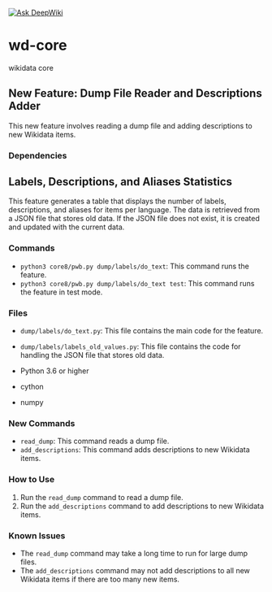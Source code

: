 [![Ask DeepWiki](https://deepwiki.com/badge.svg)](https://deepwiki.com/WikiAr/wd-core)
  
# wd-core

wikidata core

## New Feature: Dump File Reader and Descriptions Adder

This new feature involves reading a dump file and adding descriptions to new Wikidata items.

### Dependencies

## Labels, Descriptions, and Aliases Statistics

This feature generates a table that displays the number of labels, descriptions, and aliases for items per language. The data is retrieved from a JSON file that stores old data. If the JSON file does not exist, it is created and updated with the current data.

### Commands

- `python3 core8/pwb.py dump/labels/do_text`: This command runs the feature.
- `python3 core8/pwb.py dump/labels/do_text test`: This command runs the feature in test mode.

### Files

- `dump/labels/do_text.py`: This file contains the main code for the feature.
- `dump/labels/labels_old_values.py`: This file contains the code for handling the JSON file that stores old data.

- Python 3.6 or higher
- cython
- numpy

### New Commands

- `read_dump`: This command reads a dump file.
- `add_descriptions`: This command adds descriptions to new Wikidata items.

### How to Use

1. Run the `read_dump` command to read a dump file.
2. Run the `add_descriptions` command to add descriptions to new Wikidata items.

### Known Issues

- The `read_dump` command may take a long time to run for large dump files.
- The `add_descriptions` command may not add descriptions to all new Wikidata items if there are too many new items.
